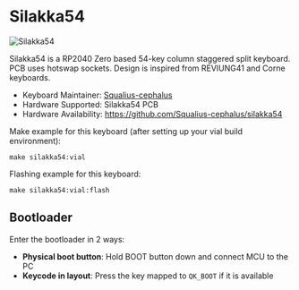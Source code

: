 # Silakka54

![Silakka54](https://i.imgur.com/JrsS0kY.png)

Silakka54 is a RP2040 Zero based 54-key column staggered split keyboard. PCB uses hotswap sockets. Design is inspired from REVIUNG41 and Corne keyboards.

* Keyboard Maintainer: [Squalius-cephalus](https://github.com/Squalius-cephalus)
* Hardware Supported: Silakka54 PCB
* Hardware Availability: https://github.com/Squalius-cephalus/silakka54

Make example for this keyboard (after setting up your vial build environment):

    make silakka54:vial

Flashing example for this keyboard:

    make silakka54:vial:flash

## Bootloader

Enter the bootloader in 2 ways:

* **Physical boot button**: Hold BOOT button down and connect MCU to the PC
* **Keycode in layout**: Press the key mapped to `QK_BOOT` if it is available
